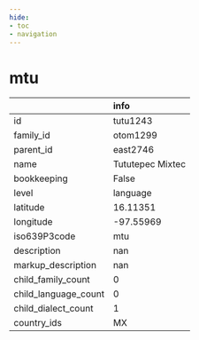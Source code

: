 ```yaml
---
hide:
- toc
- navigation
---
```

# mtu
|                      | info             |
|:---------------------|:-----------------|
| id                   | tutu1243         |
| family_id            | otom1299         |
| parent_id            | east2746         |
| name                 | Tututepec Mixtec |
| bookkeeping          | False            |
| level                | language         |
| latitude             | 16.11351         |
| longitude            | -97.55969        |
| iso639P3code         | mtu              |
| description          | nan              |
| markup_description   | nan              |
| child_family_count   | 0                |
| child_language_count | 0                |
| child_dialect_count  | 1                |
| country_ids          | MX               |